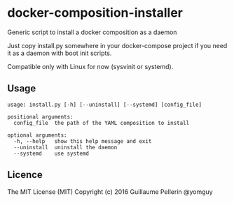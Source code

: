# docker-composition-installer
Generic script to install a docker composition as a daemon

Just copy install.py somewhere in your docker-compose project if you need it as a daemon with boot init scripts.

Compatible only with Linux for now (sysvinit or systemd).

## Usage

```
usage: install.py [-h] [--uninstall] [--systemd] [config_file]

positional arguments:
  config_file  the path of the YAML composition to install

optional arguments:
  -h, --help   show this help message and exit
  --uninstall  uninstall the daemon
  --systemd    use systemd
```

## Licence

The MIT License (MIT)
Copyright (c) 2016 Guillaume Pellerin @yomguy

